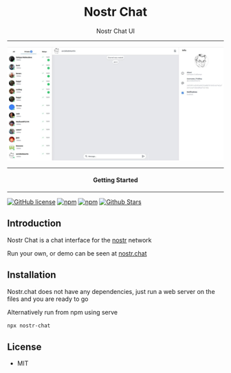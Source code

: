 <div align="center">
  <h1>Nostr Chat</h1>
</div>

<div align="center">  
Nostr Chat UI
</div>

---

![nostr chat](./images/nostrchat.jpg)

---

<div align="center">
<h4>Getting Started</h4>
</div>
  
---
  
[![GitHub license](https://img.shields.io/badge/license-MIT-blue.svg)](https://github.com/melvincarvalho/nostr.chat/blob/gh-pages/LICENSE)
[![npm](https://img.shields.io/npm/v/nostr-chat)](https://npmjs.com/package/nostr-chat)
[![npm](https://img.shields.io/npm/dw/nostr-chat.svg)](https://npmjs.com/package/nostr-chat)
[![Github Stars](https://img.shields.io/github/stars/melvincarvalho/nostr.chat.svg)](https://github.com/melvincarvalho/nostr.chat/)

## Introduction

Nostr Chat is a chat interface for the [nostr](https://github.com/fiatjaf/nostr) network

Run your own, or demo can be seen at [nostr.chat](https://nostr.chat)

## Installation

Nostr.chat does not have any dependencies, just run a web server on the files and you are ready to go

Alternatively run from npm using serve

```sh
npx nostr-chat
```

## License

- MIT